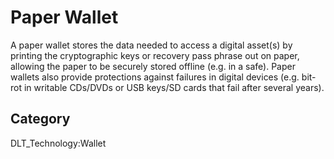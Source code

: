 # Paper Wallet

A paper wallet stores the data needed to access a digital asset(s) by printing the cryptographic keys or recovery pass phrase out on paper, allowing the paper to be securely stored offline (e.g. in a safe). Paper wallets also provide protections against failures in digital devices (e.g. bit-rot in writable CDs/DVDs or USB keys/SD cards that fail after several years).

## Category

DLT_Technology:Wallet
